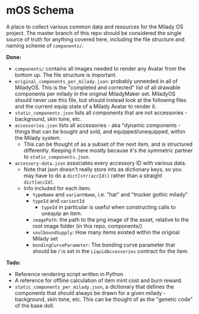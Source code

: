 # mOS Schema

A place to collect various common data and resources for the Milady OS project. The master branch of this repo should be considered the single source of truth for anything covered here, including the file structure and naming scheme of `components/`.

**Done:**

* `components/` contains all images needed to render any Avatar from the bottom up. The file structure is important.
* `original_components_per_milady.json`: probably unneeded in all of MiladyOS. This is the "completed and corrected" list of all drawable components per milady in the original MiladyMaker set. MiladyOS should never use this file, but should instead look at the following files and the current equip state of a Milady Avatar to render it.
* `static_components.json` lists all components that are not accessories - background, skin tone, etc.
* `accessories.json` lists all accessories - aka "dynamic components - things that can be bought and sold, and equipped/unequipped, within the Milady system.
  * This can be thought of as a subset of the next item, and is structured differently. Keeping it here mostly because it's the symmetric partner to `static_components.json`.
* `accessory-data.json` associates every accessory ID with various data.
  * Note that json doesn't really store ints as dictionary keys, so you may have to do a `dict[str(accId)]` rather than a straight `dict[accId]`.
  * Info included for each item:
    * `typeName` and `variantName`, i.e. "hat" and "trucker gothic milady"
    * `typeId` and `variantId`
      * `typeId` in particular is useful when constructing calls to unequip an item.
    * `imagePath`: the path to the png image of the asset, relative to the root image folder (in this repo, components/)
    * `soulboundSupply`: How many items existed within the original Milady set
    * `bondingCurveParameter`: The bonding curve parameter that should be / is set in the `LiquidAccessories` contract for the item.

**Todo:**

* Reference rendering script written in Python
* A reference for offline calculation of item mint cost and burn reward.
* `static_components_per_milady.json`, a dictionary that defines the components that should always be drawn for a given milady - background, skin tone, etc. This can be thought of as the "genetic code" of the base doll.